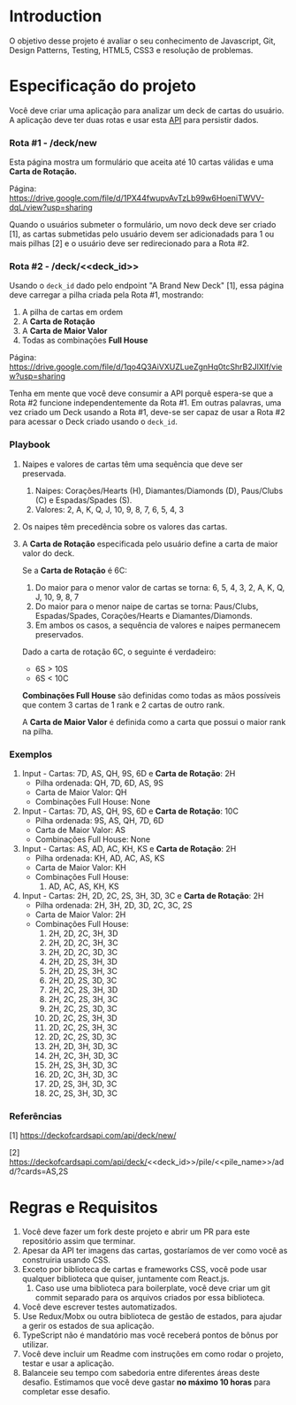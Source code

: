 # Introduction

O objetivo desse projeto é avaliar o seu conhecimento de Javascript, Git, Design Patterns, Testing, HTML5, CSS3 e resolução de problemas.

# Especificação do projeto

Você deve criar uma aplicação para analizar um deck de cartas do usuário. A aplicação deve ter duas rotas e usar esta [API](https://deckofcardsapi.com/) para persistir dados.

### Rota #1 - /deck/new

Esta página mostra um formulário que aceita até 10 cartas válidas e uma **Carta de Rotação.**

Página: https://drive.google.com/file/d/1PX44fwupvAvTzLb99w6HoeniTWVV-dqL/view?usp=sharing

Quando o usuários submeter o formulário, um novo deck deve ser criado [1], as cartas submetidas pelo usuário devem ser adicionadads para 1 ou mais pilhas [2] e o usuário deve ser redirecionado para a Rota #2.

### Rota #2 - /deck/<<deck_id>>

Usando o `deck_id` dado pelo endpoint "A Brand New Deck" [1], essa página deve carregar a pilha criada pela Rota #1, mostrando:

1. A pilha de cartas em ordem
2. A **Carta de Rotação**
3. A **Carta de Maior Valor**
4. Todas as combinações **Full House**

Página: https://drive.google.com/file/d/1qo4Q3AiVXUZLueZgnHq0tcShrB2JlXIf/view?usp=sharing

Tenha em mente que você deve consumir a API porquê espera-se que a Rota #2 funcione independentemente da Rota #1. Em outras palavras, uma vez criado um Deck usando a Rota #1, deve-se ser capaz de usar a Rota #2 para acessar o Deck criado usando o `deck_id`.

### Playbook

1. Naipes e valores de cartas têm uma sequência que deve ser preservada.
    1. Naipes: Corações/Hearts (H), Diamantes/Diamonds (D), Paus/Clubs (C) e Espadas/Spades (S).
    2. Valores: 2, A, K, Q, J, 10, 9, 8, 7, 6, 5, 4, 3 
2. Os naipes têm precedência sobre os valores das cartas. 
3. A **Carta de Rotação** especificada pelo usuário define a carta de maior valor do deck.

    Se a **Carta de Rotação** é 6C:

    1. Do maior para o menor valor de cartas se torna: 6, 5, 4, 3, 2, A, K, Q, J, 10, 9, 8, 7
    2. Do maior para o menor naipe de cartas se torna: Paus/Clubs, Espadas/Spades, Corações/Hearts e Diamantes/Diamonds.
    3. Em ambos os casos, a sequência de valores e naipes permanecem preservados.

    Dado a carta de rotação 6C, o seguinte é verdadeiro:

    - 6S > 10S
    - 6S < 10C

    **Combinações Full House** são definidas como todas as mãos possíveis que contem 3 cartas de 1 rank e 2 cartas de outro rank.

    A **Carta de Maior Valor** é definida como a carta que possui o maior rank na pilha.

### Exemplos

1. Input - Cartas: 7D, AS, QH, 9S, 6D e **Carta de Rotação**: 2H
    - Pilha ordenada: QH, 7D, 6D, AS, 9S
    - Carta de Maior Valor: QH
    - Combinações Full House: None
2. Input - Cartas: 7D, AS, QH, 9S, 6D e **Carta de Rotação**: 10C
    - Pilha ordenada: 9S, AS, QH, 7D, 6D
    - Carta de Maior Valor: AS
    - Combinações Full House: None
3. Input - Cartas: AS, AD, AC, KH, KS e **Carta de Rotação**: 2H
    - Pilha ordenada: KH, AD, AC, AS, KS
    - Carta de Maior Valor: KH
    - Combinações Full House:
        1. AD, AC, AS, KH, KS
4. Input - Cartas: 2H, 2D, 2C, 2S, 3H, 3D, 3C e **Carta de Rotação**: 2H
    - Pilha ordenada: 2H, 3H, 2D, 3D, 2C, 3C, 2S
    - Carta de Maior Valor: 2H
    - Combinações Full House:
        1. 2H, 2D, 2C, 3H, 3D
        2. 2H, 2D, 2C, 3H, 3C
        3. 2H, 2D, 2C, 3D, 3C
        4. 2H, 2D, 2S, 3H, 3D
        5. 2H, 2D, 2S, 3H, 3C
        6. 2H, 2D, 2S, 3D, 3C
        7. 2H, 2C, 2S, 3H, 3D
        8. 2H, 2C, 2S, 3H, 3C
        9. 2H, 2C, 2S, 3D, 3C
        10. 2D, 2C, 2S, 3H, 3D
        11. 2D, 2C, 2S, 3H, 3C
        12. 2D, 2C, 2S, 3D, 3C
        13. 2H, 2D, 3H, 3D, 3C
        14. 2H, 2C, 3H, 3D, 3C
        15. 2H, 2S, 3H, 3D, 3C
        16. 2D, 2C, 3H, 3D, 3C
        17. 2D, 2S, 3H, 3D, 3C
        18. 2C, 2S, 3H, 3D, 3C

### Referências

[1] https://deckofcardsapi.com/api/deck/new/

[2] https://deckofcardsapi.com/api/deck/<<deck_id>>/pile/<<pile_name>>/add/?cards=AS,2S

# Regras e Requisitos

1. Você deve fazer um fork deste projeto e abrir um PR para este repositório assim que terminar.
2. Apesar da API ter imagens das cartas, gostaríamos de ver como você as construiria usando CSS.
3. Exceto por biblioteca de cartas e frameworks CSS, você pode usar qualquer biblioteca que quiser, juntamente com React.js.
    1. Caso use uma biblioteca para boilerplate, você deve criar um git commit separado para os arquivos criados por essa biblioteca.
4. Você deve escrever testes automatizados.
5. Use Redux/Mobx ou outra biblioteca de gestão de estados, para ajudar a gerir os estados de sua aplicação.
6. TypeScript não é mandatório mas você receberá pontos de bônus por utilizar.
7. Você deve incluir um Readme com instruções em como rodar o projeto, testar e usar a aplicação.
8. Balanceie seu tempo com sabedoria entre diferentes áreas deste desafio. Estimamos que você deve gastar **no máximo 10 horas** para completar esse desafio.
